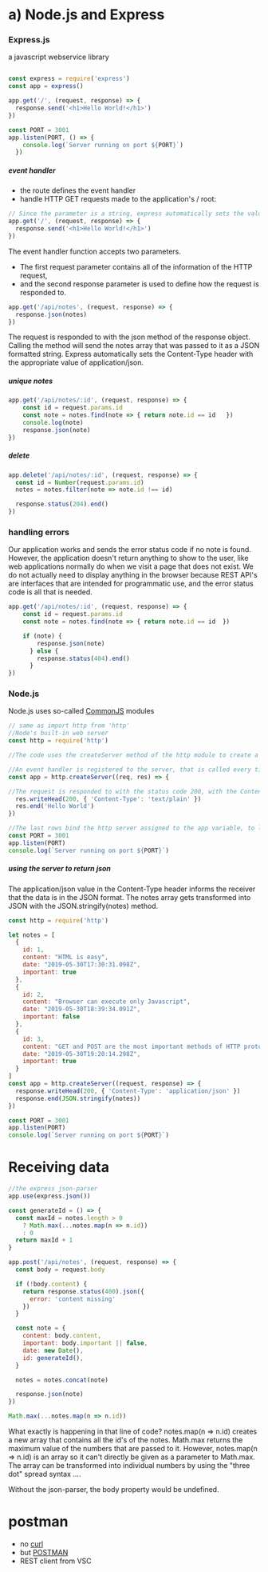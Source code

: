 # a) Node.js and Express


### Express.js
a javascript webservice library 

```js

const express = require('express')
const app = express()

app.get('/', (request, response) => {
  response.send('<h1>Hello World!</h1>')
})

const PORT = 3001
app.listen(PORT, () => {
    console.log(`Server running on port ${PORT}`)
  })

```

##### event handler 
- the route defines the event handler 
- handle HTTP GET requests made to the application's / root:
```js
// Since the parameter is a string, express automatically sets the value of the Content-Type header to be text/html
app.get('/', (request, response) => {
  response.send('<h1>Hello World!</h1>')
})
```
The event handler function accepts two parameters. 
- The first request parameter contains all of the information of the HTTP request, 
- and the second response parameter is used to define how the request is responded to.

```js
app.get('/api/notes', (request, response) => {
  response.json(notes)
})
```

The request is responded to with the json method of the response object. Calling the method will send the notes array that was passed to it as a JSON formatted string. Express automatically sets the Content-Type header with the appropriate value of application/json.

##### unique notes
```js
app.get('/api/notes/:id', (request, response) => {
    const id = request.params.id
    const note = notes.find(note => { return note.id == id   })
    console.log(note)
    response.json(note)
})
```

##### delete
```js
app.delete('/api/notes/:id', (request, response) => {
  const id = Number(request.params.id)
  notes = notes.filter(note => note.id !== id)

  response.status(204).end()
})
```


### handling errors
Our application works and sends the error status code if no note is found. However, the application doesn't return anything to show to the user, like web applications normally do when we visit a page that does not exist. We do not actually need to display anything in the browser because REST API's are interfaces that are intended for programmatic use, and the error status code is all that is needed.
```js
app.get('/api/notes/:id', (request, response) => {
    const id = request.params.id
    const note = notes.find(note => { return note.id == id  })

    if (note) {
        response.json(note)
      } else {
        response.status(404).end()
      }
})
```


### Node.js
 Node.js uses so-called [CommonJS](https://en.wikipedia.org/wiki/CommonJS) modules

```js
// same as import http from 'http'
//Node's built-in web server 
const http = require('http')

//The code uses the createServer method of the http module to create a new web server.

//An event handler is registered to the server, that is called every time an HTTP request is made to the server's address http://localhost:3001.
const app = http.createServer((req, res) => {

//The request is responded to with the status code 200, with the Content-Type header set to text/plain, and the content of the site to be returned set to Hello World.
  res.writeHead(200, { 'Content-Type': 'text/plain' })
  res.end('Hello World')
})

//The last rows bind the http server assigned to the app variable, to listen to HTTP requests sent to the port 3001
const PORT = 3001
app.listen(PORT)
console.log(`Server running on port ${PORT}`)
```

##### using the server to return json
The application/json value in the Content-Type header informs the receiver that the data is in the JSON format. The notes array gets transformed into JSON with the JSON.stringify(notes) method.

```js
const http = require('http')

let notes = [
  {
    id: 1,
    content: "HTML is easy",
    date: "2019-05-30T17:30:31.098Z",
    important: true
  },
  {
    id: 2,
    content: "Browser can execute only Javascript",
    date: "2019-05-30T18:39:34.091Z",
    important: false
  },
  {
    id: 3,
    content: "GET and POST are the most important methods of HTTP protocol",
    date: "2019-05-30T19:20:14.298Z",
    important: true
  }
]
const app = http.createServer((request, response) => {
  response.writeHead(200, { 'Content-Type': 'application/json' })
  response.end(JSON.stringify(notes))
})

const PORT = 3001
app.listen(PORT)
console.log(`Server running on port ${PORT}`)
```

# Receiving data
```js
//the express json-parser
app.use(express.json())

const generateId = () => {
  const maxId = notes.length > 0
    ? Math.max(...notes.map(n => n.id))
    : 0
  return maxId + 1
}

app.post('/api/notes', (request, response) => {
  const body = request.body

  if (!body.content) {
    return response.status(400).json({ 
      error: 'content missing' 
    })
  }

  const note = {
    content: body.content,
    important: body.important || false,
    date: new Date(),
    id: generateId(),
  }

  notes = notes.concat(note)

  response.json(note)
})
```


```js
Math.max(...notes.map(n => n.id))
```
What exactly is happening in that line of code? notes.map(n => n.id) creates a new array that contains all the id's of the notes. Math.max returns the maximum value of the numbers that are passed to it. However, notes.map(n => n.id) is an array so it can't directly be given as a parameter to Math.max. The array can be transformed into individual numbers by using the "three dot" spread syntax ....


Without the json-parser, the body property would be undefined.
# postman 
- no [curl](https://curl.haxx.se/)
- but [POSTMAN](https://www.postman.com/)
- REST client from VSC